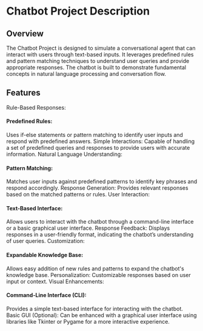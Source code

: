 # Chatbot Project Description

## Overview
The Chatbot Project is designed to simulate a conversational agent that can interact with users through text-based inputs. It leverages predefined rules and pattern matching techniques to understand user queries and provide appropriate responses. The chatbot is built to demonstrate fundamental concepts in natural language processing and conversation flow.

## Features
Rule-Based Responses:

#### Predefined Rules: 
Uses if-else statements or pattern matching to identify user inputs and respond with predefined answers.
Simple Interactions: Capable of handling a set of predefined queries and responses to provide users with accurate information.
Natural Language Understanding:

#### Pattern Matching:
Matches user inputs against predefined patterns to identify key phrases and respond accordingly.
Response Generation: Provides relevant responses based on the matched patterns or rules.
User Interaction:

#### Text-Based Interface:
Allows users to interact with the chatbot through a command-line interface or a basic graphical user interface.
Response Feedback: Displays responses in a user-friendly format, indicating the chatbot’s understanding of user queries.
Customization:

#### Expandable Knowledge Base:
Allows easy addition of new rules and patterns to expand the chatbot's knowledge base.
Personalization: Customizable responses based on user input or context.
Visual Enhancements:

#### Command-Line Interface (CLI):
Provides a simple text-based interface for interacting with the chatbot.
Basic GUI (Optional): Can be enhanced with a graphical user interface using libraries like Tkinter or Pygame for a more interactive experience.
